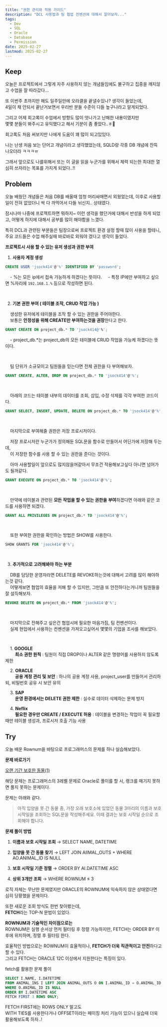 ```yaml
---
title: "권한 관리와 적용 가이드"
description: "DCL 사용법과 팀 협업 컨벤션에 대해서 알아보자..."
tags:
  - Dev
  - SQL
  - Oracle
  - Database
  - Permission
date: 2025-02-27
lastmod: 2025-02-27
---
```


## **Keep**

오늘은 프로젝트에서 그렇게 자주 사용하지 않는 개념들임에도 불구하고 집중을 깨지않고 수업을 잘 따라갔다…

또 이번주 초까지만 해도 일주일만에 오라클을 끝낼수있나? 생각이 들었는데,  
4일이 채 안되서 끝난거보면서 우리반 분들 수준이 다들 높구나라고 알게되었다.

그리고 어제 회고록이 수업에서 방향도 많이 엇나가고 난해한 내용이였지만  
몇몇 분들이 봐주시고 유익했다고 해서 기분이 좀 좋았다..ㅎ🤭

회고록도 처음 써보지만 나에게 도움이 꽤 많이 되고있있다.

나는 난생 처음 보는 단어고 개념이라고 생각했었는데, SQLD랑 각종 DB 개념에 잔뜩 나오더라 ㅋㅋㅋㅠ

그래서 앞으로도 나를위해서 또는 이 글을 읽을 누군가를 위해서 체력 되는한 최대한 열심히 쓰자라는 목표를 가지게 되었다..!!

## **Problem**

오늘 배웠던 개념들은 처음 DB를 배울때 엄청 머리싸매면서 외웠었는데, 이후로 사용할 일이 전혀 없었더니 싹 다 까먹어서 다들 뉘신지.. 상태였다.

잠시나마 나중에 프로젝트하면 뭐하지~ 이런 생각을 했던거에 대해서 반성을 하게 되었고, 어떻게 하지에 대해서 공부를 많이 해야함을 느꼈다.

특히 DCL과 관련된 부분들은 팀장으로써 프로젝트 환경 설정 할때 많이 사용을 할테니, 주요 코드들은 수업 해주실때 바로바로 외워야 겠다고 생각이 들었다.

**프로젝트시 사용 할 수 있는 유저 생성과 권한 부여**

1. **사용자 계정 생성**

```sql
CREATE USER 'jsock414'@'%' IDENTIFIED BY 'password';
```

    - %는 모든 ip에서 접속 가능하게 하겠다는 뜻이다.
    - 특정 IP에만 부여하고 싶으면 %자리에 `192.168.1.%` 등으로 작성하면 된다.

    <br>

2. **기본 권한 부여 ( 테이블 조작, CRUD 작업 가능 )**

    생성한 유저에게 테이블을 조작 할 수 있는 권한을 주어야한다.  
    보통은 **안정성을 위해 CREATE만 부여하는것을 권장**한다고 한다.

```sql
GRANT CREATE ON project_db.* TO 'jsock414@'%';
```

    - project_db.\*는 project_db의 모든 테이블에 CRUD 작업을 가능케 하겠다는 뜻이다.

    <br>

    팀 단위가 소규모이고 팀원들을 믿는다면 전체 권한을 다 부여해보자.

```sql
GRANT CREATE, ALTER, DROP ON project_db.* TO 'jsock414'@'%';
```

    <br>

    아래의 코드는 테이블 내부의 데이터를 조회, 삽입, 수정 삭제를 각각 부여한 코드이다.

```sql
GRANT SELECT, INSERT, UPDATE, DELETE ON project_db.* TO 'jsock414'@'%';
```

    <br>

    마지막으로 부여해줄 권한은 저장 프로시저이다.

    저장 프로시저란 누군가가 정의해둔 SQL문을 함수로 만들어서 어딘가에 저장해 두는데,  
    이 저장한 함수를 사용 할 수 있는 권한을 준다는 것이다.

    아마 사용할일이 앞으로도 많지않을꺼같아서 무조건 적용해보고싶다 아니면 넘어가도 될꺼같다.

```sql
GRANT EXECUTE ON project_db.* TO 'jsock414'@'%';
```

    <br>

    만약에 테이블과 관련된 **모든 작업을 할 수 있는 권한을** **부여**하겠다면 아래와 같은 코드를 사용하면 되겠다.

```sql
GRANT ALL PRIVILEGES ON project_db.* TO 'jsock414'@'%';
```

    <br>

    또한 부여한 권한을 확인하는 방법은 SHOW를 사용한다.

```sql
SHOW GRANTS FOR 'jsock414'@'%';
```

    <br>

3. **추가적으로 고려해봐야 하는 부분**

    DB를 담당한 운영자라면 DELETE를 REVOKE하는것에 대해서 고려를 많이 해야하는것 같다.  
    어떻게보면 협업의 효율을 저해 할 수 있지만, 그만큼 또 안전하다는거니까 팀원들을 잘 설득해보자.

```sql
REVOKE DELETE ON project_db.* FROM 'jsock414'@'%';
```

    <br>

    마지막으로 전해주고 싶은건 협업시에 필요한 마음가짐, 팀 컨벤션이다.  
    실제 현업에서 사용하는 컨벤션을 가져오고싶어서 몇몇의 기업을 조사를 해보았다.

    <br>

    1. **GOOGLE**  
        **최소 권한 원칙** : 팀원이 직접 DROP이나 ALTER 같은 명령어를 사용하지 않도록 제한

    2. **ORACLE**  
        **공용 계정 관리 및 보안** : 하나의 공용 계정 사용, project_user를 만들어서 관리하되, 비밀번호 공유 시 보안 유의

    3. **SAP**  
        **운영 환경에서는 DELETE 권한 제한** : 실수로 데이터 삭제하는 문제 방지

    4. **Neflix**  
        **필요한 경우만 CREATE / EXECUTE 허용** : 테이블을 변경하는 작업이 꼭 필요할 때만 테이블 생성과, 프로시저 호출 기능 사용
    <br>

## **Try**

오늘 배운 Rownum을 바탕으로 프로그래머스의 문제를 하나 실습해보았다.

**문제 바로가기**

[오랜 기간 보호한 동물(1)](https://school.programmers.co.kr/learn/courses/30/lessons/59044)

해당 문제는 프로그래머스의 3레벨 문제로 Oracle로 풀이를 할 시, 랭크를 매기지 못하면 풀지 못하는 문제이다.

문제는 아래와 같다.

> 아직 입양을 못 간 동물 중, 가장 오래 보호소에 있었던 동물 3마리의 이름과 보호 시작일을 조회하는 SQL문을 작성해주세요. 이때 결과는 보호 시작일 순으로 조회해야 합니다.

**문제 풀이 방법**

1. **이름과 보호 시작일 조회** → SELECT NAME, DATETIME

2. **입양을 못 간 동물 찾기** → LEFT JOIN AIIMAL_OUTS + WHERE AO.ANIMAL_ID IS NULL

3. **보호 시작일 기준 정렬** → ORDER BY AI.DATETIME ASC

4. **상위 3개만 조회** → WHERE ROWNUM ≤ 3

로직 자체는 무난한 문제였지만 ORACLE의 ROWNUM에 익숙하지 않은 상태였다면 심히 당황했을 문제이다.

또한 새로운 조회 방식도 한번 찾아봤는데,  
**FETCH**라는 TOP-N 문법이 있었다.

**ROWNUM과 기술적인 차이점으로는**  
ROWNUM은 실행 순서상 먼저 필터링 후 정렬 가능하지만, FETCH는 ORDER BY 이후에 위치하며, 정렬 후 필터링 한다.

효율적인 방법으로는 ROWNUM이 효율적이나, **FETCH가 더욱 직관적이고 안전**하다고 할 수 있다.  
그리고 FETCH는 ORACLE 12C 이상에서 지원한다는 특징이 있다.

fetch를 활용한 문제 풀이

```sql
SELECT I.NAME, I.DATETIME
FROM ANIMAL_INS I LEFT JOIN ANIMAL_OUTS O ON I.ANIMAL_ID = O.ANIMAL_ID
WHERE O.ANIMAL_ID IS NULL
ORDER BY I.DATETIME ASC
FETCH FIRST 3 ROWS ONLY;
```

FETCH FIRST에는 ROWS ONLY 말고도  
WITH TIES를 사용한다거나 OFFSET이라는 페이징 처리 기능이 있으니 실습때 더욱 활용해보도록 하자..!
